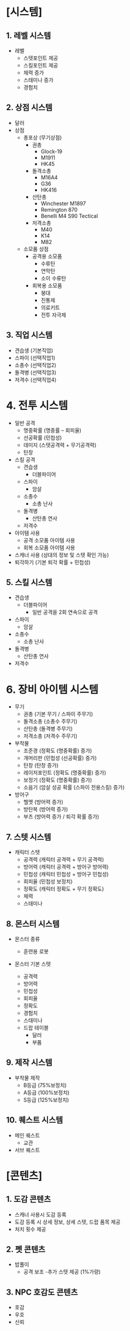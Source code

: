 # [시스템]
## 1. 레벨 시스템
* 레벨
    - 스텟포인트 제공
    - 스킬포인트 제공
    - 체력 증가
    - 스태미나 증가
    - 경험치

## 2. 상점 시스템
* 달러
* 상점
    - 총포상 (무기상점)
        + 권총
            + Glock-19
            + M1911
            + HK45
        + 돌격소총
            + M16A4
            + G36
            + HK416
        + 산탄총
            + Winchester M1897
            + Remington 870
            + Benelli M4 S90 Tectical
        + 저격소총
            + M40
            + K14
            + M82
    - 소모품 상점
        + 공격용 소모품
            + 수류탄
            + 연막탄
            + 소이 수류탄
        + 회복용 소모품
            + 붕대
            + 진통제
            + 의료키트
            + 전투 자극제

## 3. 직업 시스템
* 견습생 (기본직업)
* 스파이 (선택직업1)
* 소총수 (선택직업2)
* 돌격병 (선택직업3)
* 저격수 (선택직업4)

# 4. 전투 시스템
* 일반 공격
    - 명중확률 (명중률 – 회피율)
    - 선공확률 (민첩성)
    - 데미지 (스텟공격력 + 무기공격력)
    - 탄창
* 스킬 공격
    - 견습생
        + 더블파이어
    - 스파이
        + 암살
    - 소총수
        + 소총 난사
    - 돌격병
        + 산탄총 연사
    - 저격수
* 아이템 사용
    - 공격 소모품 아이템 사용
    - 회복 소모품 아이템 사용
* 스캐너 사용 (상대의 정보 및 스텟 확인 가능)
* 퇴각하기 (기본 퇴각 확률 + 민첩성)

## 5. 스킬 시스템
* 견습생
    - 더블파이어
        + 일반 공격을 2회 연속으로 공격
* 스파이
    - 암살
* 소총수
    - 소총 난사
* 돌격병
    - 산탄총 연사
* 저격수

# 6. 장비 아이템 시스템
* 무기
    - 권총 (기본 무기 / 스파이 주무기)
    - 돌격소총 (소총수 주무기)
    - 산탄총 (돌격병 주무기)
    - 저격소총 (저격수 주무기)
* 부착물
    - 조준경 (정확도 (명중확률) 증가)
    - 개머리판 (민첩성 (선공확률) 증가)
    - 탄창 (탄창 증가)
    - 레이저포인트 (정확도 (명중확률) 증가)
    - 보정기 (정확도 (명중확률) 증가)
    - 소음기 (암살 성공 확률 (스파이 전용스킬) 증가)
* 방어구
    - 헬멧 (방어력 증가)
    - 방탄복 (방어력 증가)
    - 부츠 (방어력 증가 / 퇴각 확률 증가)

## 7. 스텟 시스템
* 캐릭터 스텟
    - 공격력 (캐릭터 공격력 + 무기 공격력)
    - 방어력 (캐릭터 공격력 + 방어구 방어력)
    - 민첩성 (캐릭터 민첩성 + 방어구 민첩성)
    - 회피율 (민첩성 보정치)
    - 정확도 (캐릭터 정확도 + 무기 정확도)
    - 체력
    - 스태미나

## 8. 몬스터 시스템
* 몬스터 종류
    - 훈련용 로봇

* 몬스터 기본 스텟
    - 공격력
    - 방어력
    - 민첩성
    - 회피율
    - 정확도
    - 경험치
    - 스태미나
    - 드랍 테이블
        + 달러
        + 부품

## 9. 제작 시스템
* 부착물 제작
    - B등급 (75%보정치)
    - A등급 (100%보정치)
    - S등급 (125%보정치)

## 10. 퀘스트 시스템
* 메인 퀘스트
    - 교관
* 서브 퀘스트

# [콘텐츠]
## 1. 도감 콘텐츠
* 스캐너 사용시 도감 등록
* 도감 등록 시 상세 정보, 상세 스텟, 드랍 품목 제공
* 처치 횟수 제공

## 2. 펫 콘텐츠
* 밥풀이
    - 공격 보조
    -추가 스텟 제공 (1%가량)

## 3. NPC 호감도 콘텐츠
* 호감
* 우호
* 신뢰
